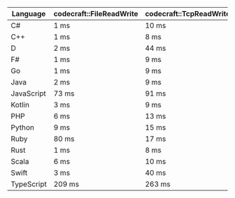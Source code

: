 | Language | codecraft::FileReadWrite | codecraft::TcpReadWrite | example::FileReadWrite | example::TcpReadWrite |
| - | --- | --- | --- | --- |
| C# | 1 ms | 10 ms | 1 ms | 313 us |
| C++ | 1 ms | 8 ms | 4 ms | 123 us |
| D | 2 ms | 44 ms | 1 ms | 235 us |
| F# | 1 ms | 9 ms | 1 ms | 538 us |
| Go | 1 ms | 9 ms | 668 us | 164 us |
| Java | 2 ms | 9 ms | 1 ms | 409 us |
| JavaScript | 73 ms | 91 ms | 1 ms | 1 ms |
| Kotlin | 3 ms | 9 ms | 1 ms | 290 us |
| PHP | 6 ms | 13 ms | 976 us | 217 us |
| Python | 9 ms | 15 ms | 835 us | 224 us |
| Ruby | 80 ms | 17 ms | 53 ms | 233 us |
| Rust | 1 ms | 8 ms | 1 ms | 114 us |
| Scala | 6 ms | 10 ms | 4 ms | 1 ms |
| Swift | 3 ms | 40 ms | 1 ms | 283 us |
| TypeScript | 209 ms | 263 ms | 2 ms | 2 ms |